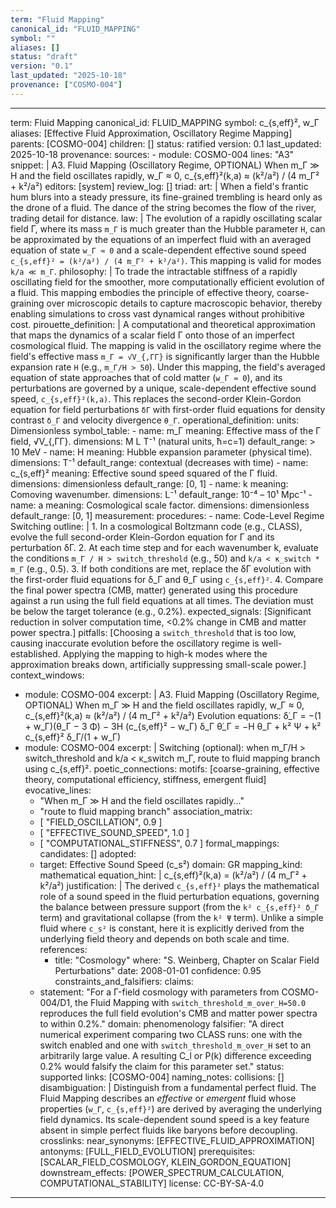 ```yaml
---
term: "Fluid Mapping"
canonical_id: "FLUID_MAPPING"
symbol: ""
aliases: []
status: "draft"
version: "0.1"
last_updated: "2025-10-18"
provenance: ["COSMO-004"]
---
```


---
term: Fluid Mapping
canonical_id: FLUID_MAPPING
symbol: c_{s,eff}², w_Γ
aliases: [Effective Fluid Approximation, Oscillatory Regime Mapping]
parents: [COSMO-004]
children: []
status: ratified
version: 0.1
last_updated: 2025-10-18
provenance:
  sources:
    - module: COSMO-004
      lines: "A3"
      snippet: |
        A3. Fluid Mapping (Oscillatory Regime, OPTIONAL)
        When m_Γ ≫ H and the field oscillates rapidly,
        w_Γ ≈ 0,
        c_{s,eff}²(k,a) ≈ (k²/a²) / (4 m_Γ² + k²/a²)
  editors: [system]
  review_log: []
triad:
  art: |
    When a field's frantic hum blurs into a steady pressure, its fine-grained trembling is heard only as the drone of a fluid. The dance of the string becomes the flow of the river, trading detail for distance.
  law: |
    The evolution of a rapidly oscillating scalar field Γ, where its mass `m_Γ` is much greater than the Hubble parameter `H`, can be approximated by the equations of an imperfect fluid with an averaged equation of state `w_Γ ≈ 0` and a scale-dependent effective sound speed `c_{s,eff}² = (k²/a²) / (4 m_Γ² + k²/a²)`. This mapping is valid for modes `k/a ≪ m_Γ`.
  philosophy: |
    To trade the intractable stiffness of a rapidly oscillating field for the smoother, more computationally efficient evolution of a fluid. This mapping embodies the principle of effective theory, coarse-graining over microscopic details to capture macroscopic behavior, thereby enabling simulations to cross vast dynamical ranges without prohibitive cost.
pirouette_definition: |
  A computational and theoretical approximation that maps the dynamics of a scalar field Γ onto those of an imperfect cosmological fluid. The mapping is valid in the oscillatory regime where the field's effective mass `m_Γ = √V_{,ΓΓ}` is significantly larger than the Hubble expansion rate `H` (e.g., `m_Γ/H > 50`). Under this mapping, the field's averaged equation of state approaches that of cold matter (`w_Γ ≈ 0`), and its perturbations are governed by a unique, scale-dependent effective sound speed, `c_{s,eff}²(k,a)`. This replaces the second-order Klein-Gordon equation for field perturbations `δΓ` with first-order fluid equations for density contrast `δ_Γ` and velocity divergence `θ_Γ`.
operational_definition:
  units: Dimensionless
  symbol_table:
    - name: m_Γ
      meaning: Effective mass of the Γ field, √V_{,ΓΓ}.
      dimensions: M L T⁻¹ (natural units, ħ=c=1)
      default_range: > 10 MeV
    - name: H
      meaning: Hubble expansion parameter (physical time).
      dimensions: T⁻¹
      default_range: contextual (decreases with time)
    - name: c_{s,eff}²
      meaning: Effective sound speed squared of the Γ fluid.
      dimensions: dimensionless
      default_range: [0, 1]
    - name: k
      meaning: Comoving wavenumber.
      dimensions: L⁻¹
      default_range: 10⁻⁴ – 10¹ Mpc⁻¹
    - name: a
      meaning: Cosmological scale factor.
      dimensions: dimensionless
      default_range: [0, 1]
  measurement:
    procedures:
      - name: Code-Level Regime Switching
        outline: |
          1. In a cosmological Boltzmann code (e.g., CLASS), evolve the full second-order Klein-Gordon equation for Γ and its perturbation δΓ.
          2. At each time step and for each wavenumber k, evaluate the conditions `m_Γ / H > switch_threshold` (e.g., 50) and `k/a < κ_switch * m_Γ` (e.g., 0.5).
          3. If both conditions are met, replace the δΓ evolution with the first-order fluid equations for δ_Γ and θ_Γ using `c_{s,eff}²`.
          4. Compare the final power spectra (CMB, matter) generated using this procedure against a run using the full field equations at all times. The deviation must be below the target tolerance (e.g., 0.2%).
        expected_signals: [Significant reduction in solver computation time, <0.2% change in CMB and matter power spectra.]
        pitfalls: [Choosing a `switch_threshold` that is too low, causing inaccurate evolution before the oscillatory regime is well-established. Applying the mapping to high-k modes where the approximation breaks down, artificially suppressing small-scale power.]
context_windows:
  - module: COSMO-004
    excerpt: |
      A3. Fluid Mapping (Oscillatory Regime, OPTIONAL)
      When m_Γ ≫ H and the field oscillates rapidly,
      w_Γ ≈ 0,
      c_{s,eff}²(k,a) ≈ (k²/a²) / (4 m_Γ² + k²/a²)
      Evolution equations:
      δ̇_Γ = −(1 + w_Γ)(θ_Γ − 3 Φ̇) − 3H (c_{s,eff}² − w_Γ) δ_Γ
      θ̇_Γ = −H θ_Γ + k² Ψ + k² c_{s,eff}² δ_Γ/(1 + w_Γ)
  - module: COSMO-004
    excerpt: |
      Switching (optional): when m_Γ/H > switch_threshold and k/a < κ_switch m_Γ, route to fluid mapping branch using c_{s,eff}².
poetic_connections:
  motifs: [coarse-graining, effective theory, computational efficiency, stiffness, emergent fluid]
  evocative_lines:
    - "When m_Γ ≫ H and the field oscillates rapidly..."
    - "route to fluid mapping branch"
  association_matrix:
    - [ "FIELD_OSCILLATION", 0.9 ]
    - [ "EFFECTIVE_SOUND_SPEED", 1.0 ]
    - [ "COMPUTATIONAL_STIFFNESS", 0.7 ]
formal_mappings:
  candidates: []
  adopted:
    - target: Effective Sound Speed (c_s²)
      domain: GR
      mapping_kind: mathematical
      equation_hint: |
        c_{s,eff}²(k,a) = (k²/a²) / (4 m_Γ² + k²/a²)
      justification: |
        The derived `c_{s,eff}²` plays the mathematical role of a sound speed in the fluid perturbation equations, governing the balance between pressure support (from the `k² c_{s,eff}² δ_Γ` term) and gravitational collapse (from the `k² Ψ` term). Unlike a simple fluid where `c_s²` is constant, here it is explicitly derived from the underlying field theory and depends on both scale and time.
      references:
        - title: "Cosmology"
          where: "S. Weinberg, Chapter on Scalar Field Perturbations"
          date: 2008-01-01
      confidence: 0.95
constraints_and_falsifiers:
  claims:
    - statement: "For a Γ-field cosmology with parameters from COSMO-004/D1, the Fluid Mapping with `switch_threshold_m_over_H=50.0` reproduces the full field evolution's CMB and matter power spectra to within 0.2%."
      domain: phenomenology
      falsifier: "A direct numerical experiment comparing two CLASS runs: one with the switch enabled and one with `switch_threshold_m_over_H` set to an arbitrarily large value. A resulting C_l or P(k) difference exceeding 0.2% would falsify the claim for this parameter set."
      status: supported
      links: [COSMO-004]
naming_notes:
  collisions: []
  disambiguation: |
    Distinguish from a fundamental perfect fluid. The Fluid Mapping describes an *effective* or *emergent* fluid whose properties (`w_Γ`, `c_{s,eff}²`) are derived by averaging the underlying field dynamics. Its scale-dependent sound speed is a key feature absent in simple perfect fluids like baryons before decoupling.
crosslinks:
  near_synonyms: [EFFECTIVE_FLUID_APPROXIMATION]
  antonyms: [FULL_FIELD_EVOLUTION]
  prerequisites: [SCALAR_FIELD_COSMOLOGY, KLEIN_GORDON_EQUATION]
  downstream_effects: [POWER_SPECTRUM_CALCULATION, COMPUTATIONAL_STABILITY]
license: CC-BY-SA-4.0
---